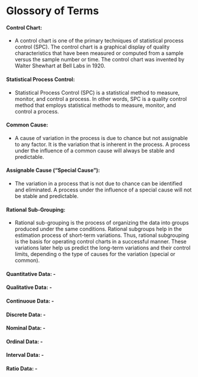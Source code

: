 # Glossory of Terms


#### Control Chart:
- A control chart is one of the primary techniques of statistical process control (SPC). The control chart is a graphical display of quality characteristics that have been measured or computed from a sample versus the sample number or time. The control chart was invented by Walter Shewhart at Bell Labs in 1920.

#### Statistical Process Control:
- Statistical Process Control (SPC) is a statistical method to measure, monitor, and control a process. In other words, SPC is a quality control method that employs statistical methods to measure, monitor, and control a process.

#### Common Cause:
- A cause of variation in the process is due to chance but not assignable to any factor. It is the variation that is inherent in the process. A process under the influence of a common cause will always be stable and predictable.

#### Assignable Cause (“Special Cause”):
- The variation in a process that is not due to chance can be identified and eliminated. A process under the influence of a special cause will not be stable and predictable.

#### Rational Sub-Grouping:
- Rational sub-grouping is the process of organizing the data into groups produced under the same conditions. Rational subgroups help in the estimation process of short-term variations. Thus, rational subgrouping is the basis for operating control charts in a successful manner. These variations later help us predict the long-term variations and their control limits, depending o the type of causes for the variation (special or common).

#### Quantitative Data: -
#### Qualitative Data: -
#### Continuoue Data: -
#### Discrete Data: -
#### Nominal Data: -
#### Ordinal Data: -
#### Interval Data: -
#### Ratio Data: -

